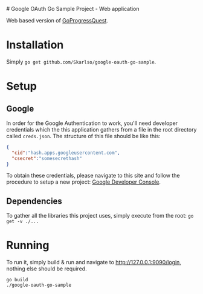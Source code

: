 # Google OAuth Go Sample Project - Web application

Web based version of [GoProgressQuest](https://github.com/Skarlso/goprogressquest).

# Installation

Simply `go get github.com/Skarlso/google-oauth-go-sample`.

# Setup

## Google

In order for the Google Authentication to work, you'll need developer credentials which the this application gathers from a file in the root directory called `creds.json`. The structure of this file should be like this:

```json
{
  "cid":"hash.apps.googleusercontent.com",
  "csecret":"somesecrethash"
}
```

To obtain these credentials, please navigate to this site and follow the procedure to setup a new project: [Google Developer Console](https://console.developers.google.com/iam-admin/projects).

## Dependencies

To gather all the libraries this project uses, simply execute from the root: `go get -v ./...`

# Running

To run it, simply build & run and navigate to http://127.0.0.1:9090/login, nothing else should be required.

```
go build
./google-oauth-go-sample
```
